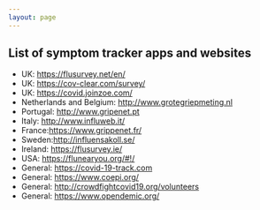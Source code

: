 ```yaml
---
layout: page
---
```


## List of symptom tracker apps and websites

  - UK: https://flusurvey.net/en/
  - UK: https://cov-clear.com/survey/
  - UK: https://covid.joinzoe.com/
  - Netherlands and Belgium: http://www.grotegriepmeting.nl
  - Portugal: http://www.gripenet.pt
  - Italy: http://www.influweb.it/
  - France:https://www.grippenet.fr/
  - Sweden:http://influensakoll.se/
  - Ireland: https://flusurvey.ie/
  - USA: https://flunearyou.org/#!/
  - General: https://covid-19-track.com
  - General: https://www.coepi.org/
  - General: http://crowdfightcovid19.org/volunteers
  - General: https://www.opendemic.org/
